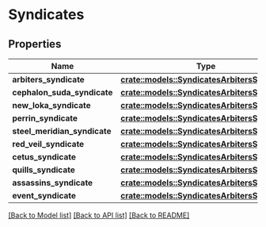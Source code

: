 # Syndicates

## Properties

Name | Type | Description | Notes
------------ | ------------- | ------------- | -------------
**arbiters_syndicate** | [**crate::models::SyndicatesArbitersSyndicate**](syndicates_ArbitersSyndicate.md) |  | 
**cephalon_suda_syndicate** | [**crate::models::SyndicatesArbitersSyndicate**](syndicates_ArbitersSyndicate.md) |  | 
**new_loka_syndicate** | [**crate::models::SyndicatesArbitersSyndicate**](syndicates_ArbitersSyndicate.md) |  | 
**perrin_syndicate** | [**crate::models::SyndicatesArbitersSyndicate**](syndicates_ArbitersSyndicate.md) |  | 
**steel_meridian_syndicate** | [**crate::models::SyndicatesArbitersSyndicate**](syndicates_ArbitersSyndicate.md) |  | 
**red_veil_syndicate** | [**crate::models::SyndicatesArbitersSyndicate**](syndicates_ArbitersSyndicate.md) |  | 
**cetus_syndicate** | [**crate::models::SyndicatesArbitersSyndicate**](syndicates_ArbitersSyndicate.md) |  | 
**quills_syndicate** | [**crate::models::SyndicatesArbitersSyndicate**](syndicates_ArbitersSyndicate.md) |  | 
**assassins_syndicate** | [**crate::models::SyndicatesArbitersSyndicate**](syndicates_ArbitersSyndicate.md) |  | 
**event_syndicate** | [**crate::models::SyndicatesArbitersSyndicate**](syndicates_ArbitersSyndicate.md) |  | 

[[Back to Model list]](../README.md#documentation-for-models) [[Back to API list]](../README.md#documentation-for-api-endpoints) [[Back to README]](../README.md)


